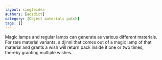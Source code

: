 ```yaml
---
layout: singleidea
authors: [aosdict]
category: [Object materials patch]
tags: []
---
```

Magic lamps and regular lamps can generate as various different materials. For rare material variants, a djinni that comes out of a magic lamp of that material and grants a wish will return back inside it one or two times, thereby granting multiple wishes.
